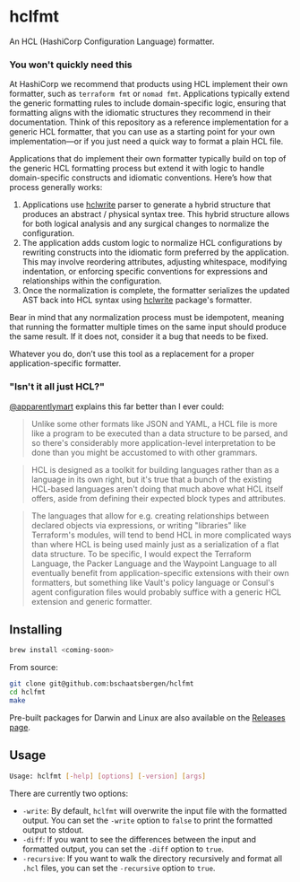 # hclfmt

An HCL (HashiCorp Configuration Language) formatter.

### You won't quickly need this
At HashiCorp we recommend that products using HCL implement their own formatter, such as `terraform fmt` or `nomad fmt`. Applications typically extend the generic formatting rules to include domain-specific logic, ensuring that formatting aligns with the idiomatic structures they recommend in their documentation. Think of this repository as a reference implementation for a generic HCL formatter, that you can use as a starting point for your own implementation—or if you just need a quick way to format a plain HCL file.

Applications that do implement their own formatter typically build on top of the generic HCL formatting process but extend it with logic to handle domain-specific constructs and idiomatic conventions. Here’s how that process generally works:

1. Applications use [hclwrite](https://pkg.go.dev/github.com/hashicorp/hcl/v2/hclwrite) parser to generate a hybrid structure that produces an abstract / physical syntax tree. This hybrid structure allows for both logical analysis and any surgical changes to normalize the configuration.
2. The application adds custom logic to normalize HCL configurations by rewriting constructs into the idiomatic form preferred by the application. This may involve reordering attributes, adjusting whitespace, modifying indentation, or enforcing specific conventions for expressions and relationships within the configuration.
3. Once the normalization is complete, the formatter serializes the updated AST back into HCL syntax using [hclwrite](https://pkg.go.dev/github.com/hashicorp/hcl/v2/hclwrite) package's formatter.

Bear in mind that any normalization process must be idempotent, meaning that running the formatter multiple times on the same input should produce the same result. If it does not, consider it a bug that needs to be fixed.

Whatever you do, don’t use this tool as a replacement for a proper application-specific formatter.

### "Isn't it all just HCL?"
[@apparentlymart](https://github.com/apparentlymart) explains this far better than I ever could:
> Unlike some other formats like JSON and YAML, a HCL file is more like a program to be executed than a data structure to be parsed, and so there's considerably more application-level interpretation to be done than you might be accustomed to with other grammars.

> HCL is designed as a toolkit for building languages rather than as a language in its own right, but it's true that a bunch of the existing HCL-based languages aren't doing that much above what HCL itself offers, aside from defining their expected block types and attributes.

> The languages that allow for e.g. creating relationships between declared objects via expressions, or writing "libraries" like Terraform's modules, will tend to bend HCL in more complicated ways than where HCL is being used mainly just as a serialization of a flat data structure. To be specific, I would expect the Terraform Language, the Packer Language and the Waypoint Language to all eventually benefit from application-specific extensions with their own formatters, but something like Vault's policy language or Consul's agent configuration files would probably suffice with a generic HCL extension and generic formatter.

## Installing

```sh
brew install <coming-soon>
```

From source:
```sh
git clone git@github.com:bschaatsbergen/hclfmt
cd hclfmt
make
```

Pre-built packages for Darwin and Linux are also available on the [Releases page](https://github.com/bschaatsbergen/hclfmt/releases).

## Usage

```sh
Usage: hclfmt [-help] [options] [-version] [args]
```

There are currently two options:

- `-write`: By default, `hclfmt` will overwrite the input file with the formatted output. You can set the `-write` option to `false` to print the formatted output to stdout.
- `-diff`: If you want to see the differences between the input and formatted output, you can set the `-diff` option to `true`.
- `-recursive`: If you want to walk the directory recursively and format all `.hcl` files, you can set the `-recursive` option to `true`.
